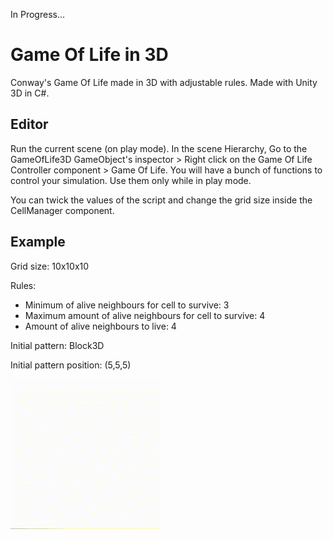 In Progress...

# Game Of Life in 3D
Conway's Game Of Life made in 3D with adjustable rules.
Made with Unity 3D in C#.

## Editor
Run the current scene (on play mode).
In the scene Hierarchy, Go to the GameOfLife3D GameObject's inspector > Right click on the Game Of Life Controller component > Game Of Life. 
You will have a bunch of functions to control your simulation.
Use them only while in play mode.

You can twick the values of the script and change the grid size inside the CellManager component.

## Example
Grid size: 10x10x10

Rules:
- Minimum of alive neighbours for cell to survive: 3
- Maximum amount of alive neighbours for cell to survive: 4
- Amount of alive neighbours to live: 4

Initial pattern: Block3D

Initial pattern position: (5,5,5)

![](./Images/gameoflife3d.gif)
